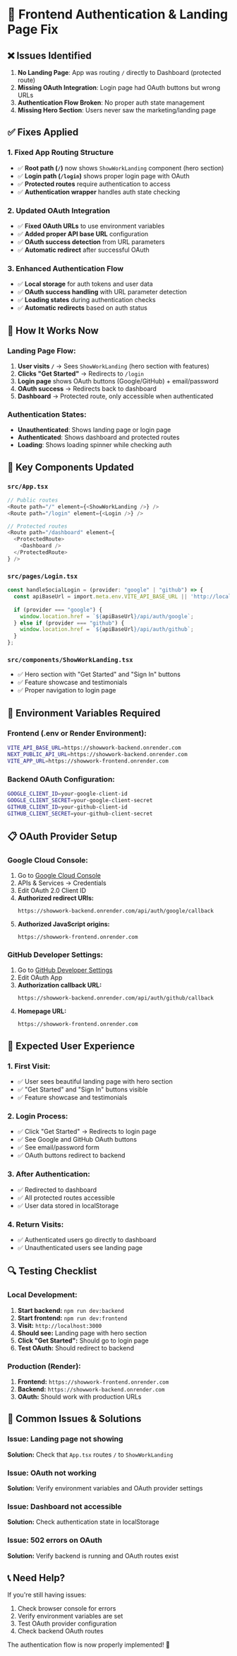 # 🔐 Frontend Authentication & Landing Page Fix

## ❌ Issues Identified

1. **No Landing Page**: App was routing `/` directly to Dashboard (protected route)
2. **Missing OAuth Integration**: Login page had OAuth buttons but wrong URLs
3. **Authentication Flow Broken**: No proper auth state management
4. **Missing Hero Section**: Users never saw the marketing/landing page

## ✅ Fixes Applied

### 1. Fixed App Routing Structure
- ✅ **Root path (`/`)** now shows `ShowWorkLanding` component (hero section)
- ✅ **Login path (`/login`)** shows proper login page with OAuth
- ✅ **Protected routes** require authentication to access
- ✅ **Authentication wrapper** handles auth state checking

### 2. Updated OAuth Integration
- ✅ **Fixed OAuth URLs** to use environment variables
- ✅ **Added proper API base URL** configuration
- ✅ **OAuth success detection** from URL parameters
- ✅ **Automatic redirect** after successful OAuth

### 3. Enhanced Authentication Flow
- ✅ **Local storage** for auth tokens and user data
- ✅ **OAuth success handling** with URL parameter detection
- ✅ **Loading states** during authentication checks
- ✅ **Automatic redirects** based on auth status

## 🎯 How It Works Now

### Landing Page Flow:
1. **User visits `/`** → Sees `ShowWorkLanding` (hero section with features)
2. **Clicks "Get Started"** → Redirects to `/login`
3. **Login page** shows OAuth buttons (Google/GitHub) + email/password
4. **OAuth success** → Redirects back to dashboard
5. **Dashboard** → Protected route, only accessible when authenticated

### Authentication States:
- **Unauthenticated**: Shows landing page or login page
- **Authenticated**: Shows dashboard and protected routes
- **Loading**: Shows loading spinner while checking auth

## 🔧 Key Components Updated

### `src/App.tsx`
```typescript
// Public routes
<Route path="/" element={<ShowWorkLanding />} />
<Route path="/login" element={<Login />} />

// Protected routes
<Route path="/dashboard" element={
  <ProtectedRoute>
    <Dashboard />
  </ProtectedRoute>
} />
```

### `src/pages/Login.tsx`
```typescript
const handleSocialLogin = (provider: "google" | "github") => {
  const apiBaseUrl = import.meta.env.VITE_API_BASE_URL || 'http://localhost:5001';
  
  if (provider === "google") {
    window.location.href = `${apiBaseUrl}/api/auth/google`;
  } else if (provider === "github") {
    window.location.href = `${apiBaseUrl}/api/auth/github`;
  }
};
```

### `src/components/ShowWorkLanding.tsx`
- ✅ Hero section with "Get Started" and "Sign In" buttons
- ✅ Feature showcase and testimonials
- ✅ Proper navigation to login page

## 🚀 Environment Variables Required

### Frontend (.env or Render Environment):
```bash
VITE_API_BASE_URL=https://showwork-backend.onrender.com
NEXT_PUBLIC_API_URL=https://showwork-backend.onrender.com
VITE_APP_URL=https://showwork-frontend.onrender.com
```

### Backend OAuth Configuration:
```bash
GOOGLE_CLIENT_ID=your-google-client-id
GOOGLE_CLIENT_SECRET=your-google-client-secret
GITHUB_CLIENT_ID=your-github-client-id
GITHUB_CLIENT_SECRET=your-github-client-secret
```

## 📋 OAuth Provider Setup

### Google Cloud Console:
1. Go to [Google Cloud Console](https://console.cloud.google.com)
2. APIs & Services → Credentials
3. Edit OAuth 2.0 Client ID
4. **Authorized redirect URIs:**
   ```
   https://showwork-backend.onrender.com/api/auth/google/callback
   ```
5. **Authorized JavaScript origins:**
   ```
   https://showwork-frontend.onrender.com
   ```

### GitHub Developer Settings:
1. Go to [GitHub Developer Settings](https://github.com/settings/developers)
2. Edit OAuth App
3. **Authorization callback URL:**
   ```
   https://showwork-backend.onrender.com/api/auth/github/callback
   ```
4. **Homepage URL:**
   ```
   https://showwork-frontend.onrender.com
   ```

## 🎯 Expected User Experience

### 1. First Visit:
- ✅ User sees beautiful landing page with hero section
- ✅ "Get Started" and "Sign In" buttons visible
- ✅ Feature showcase and testimonials

### 2. Login Process:
- ✅ Click "Get Started" → Redirects to login page
- ✅ See Google and GitHub OAuth buttons
- ✅ See email/password form
- ✅ OAuth buttons redirect to backend

### 3. After Authentication:
- ✅ Redirected to dashboard
- ✅ All protected routes accessible
- ✅ User data stored in localStorage

### 4. Return Visits:
- ✅ Authenticated users go directly to dashboard
- ✅ Unauthenticated users see landing page

## 🔍 Testing Checklist

### Local Development:
1. **Start backend:** `npm run dev:backend`
2. **Start frontend:** `npm run dev:frontend`
3. **Visit:** `http://localhost:3000`
4. **Should see:** Landing page with hero section
5. **Click "Get Started":** Should go to login page
6. **Test OAuth:** Should redirect to backend

### Production (Render):
1. **Frontend:** `https://showwork-frontend.onrender.com`
2. **Backend:** `https://showwork-backend.onrender.com`
3. **OAuth:** Should work with production URLs

## 🚨 Common Issues & Solutions

### Issue: Landing page not showing
**Solution:** Check that `App.tsx` routes `/` to `ShowWorkLanding`

### Issue: OAuth not working
**Solution:** Verify environment variables and OAuth provider settings

### Issue: Dashboard not accessible
**Solution:** Check authentication state in localStorage

### Issue: 502 errors on OAuth
**Solution:** Verify backend is running and OAuth routes exist

## 📞 Need Help?

If you're still having issues:
1. Check browser console for errors
2. Verify environment variables are set
3. Test OAuth provider configuration
4. Check backend OAuth routes

The authentication flow is now properly implemented! 🎉
